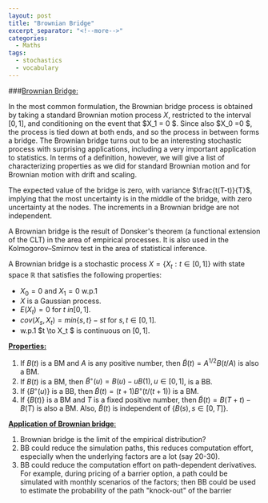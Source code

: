 ```yaml
---
layout: post
title: "Brownian Bridge"
excerpt_separator: "<!--more-->"
categories:
  - Maths
tags:
  - stochastics
  - vocabulary 
---
```


<script src="https://cdn.mathjax.org/mathjax/latest/MathJax.js?config=TeX-AMS-MML_HTMLorMML" type="text/javascript"></script>


###[Brownian Bridge:](http://www.randomservices.org/random/brown/Bridge.html)

In the most common formulation, the Brownian bridge process is obtained by taking a standard Brownian motion process $X$, restricted to the interval $[0,1]$, and conditioning on the event that $X_1 = 0 $. Since  also $X_0 =0 $, the process is tied down at both ends, and so the process in between forms a bridge. The Brownian bridge turns out to be an interesting stochastic process with surprising applications, including a very important application to statistics. In terms of a definition, however, we will give a list of characterizing properties as we did for standard Brownian motion and for Brownian motion with drift and scaling.

The expected value of the bridge is zero, with variance $\frac{t(T-t)}{T}$, implying
that the most uncertainty is in the middle of the bridge, with zero uncertainty at the nodes. 
The increments in a Brownian bridge are not independent.

A Brownian bridge is the result of Donsker's theorem (a functional extension of the CLT) in the area of empirical processes. It is also used in the Kolmogorov–Smirnov test in the area of statistical inference.


<!--more-->

A Brownian bridge is a stochastic process $X = \{X_t:t\in[0,1]\}$  with state space $\mathbb{R}$ that satisfies the following properties:
- $X_0=0$ and $X_1=0$  w.p.1
- $X$ is a Gaussian process.
- $E(X_t)=0$ for $t\ in [0,1]$.
- $cov(X_s,X_t) = min\{s,t\}-st$ for $s,t\in [0,1]$.
- w.p.1 $t \to X_t $  is continuous on $[0,1]$.

[__Properties:__](http://pluto.mscc.huji.ac.il/~mszucker/BIOSTAT/bm.pdf)

1. If ${B(t)}$ is a BM and $A$ is any positive number, then $\tilde{B}(t) = A^{1/2}B(t/A)$ is also a
BM.
2. If ${B(t)}$ is a BM, then $\tilde{B}^◦(u) = B(u) − uB(1), u ∈ [0, 1]$, is a BB.
3. If $\{B^◦(u)\}$ is a BB, then $\tilde{B}(t) = (t + 1)B^◦
(t/(t + 1))$ is a BM.
4. If $\{B(t)\}$ is a BM and $T$ is a fixed positive number, then $\tilde{B}(t) = B(T + t) − B(T)$
is also a BM. Also, $\tilde{B}(t)$ is independent of $\{B(s), s ∈ [0, T]\}$.

[__Application of Brownian bridge__:](https://dspace.mit.edu/bitstream/handle/1721.1/37302/18-175Spring-2005/NR/rdonlyres/1974B061-49AB-4653-9696-1F5CDB1B690D/0/lecture29.pdf)

1. Brownian bridge is the limit of the empirical distribution?
2. BB could reduce the simulation paths, this reduces computation effort, especially when the underlying factors are a lot (say 20-30).
3. BB could reduce the computation effort on path-dependent derivatives. For example, during pricing of a barrier option, a path could be simulated with monthly scenarios of the factors; then BB could be used to estimate the probability of the path "knock-out" of the barrier


